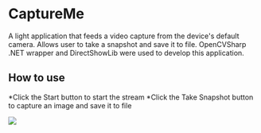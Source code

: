 # CaptureMe
A light application that feeds a video capture from the device's default camera.  Allows user to take a snapshot and save it to file.  OpenCVSharp .NET wrapper and DirectShowLib were used to develop this application.

## How to use
 *Click the Start button to start the stream
 *Click the Take Snapshot button to capture an image and save it to file

![](https://t3.ftcdn.net/jpg/00/98/21/32/500_F_98213202_1c7adUq7icFiyHg4ndOrQrRHyRCZ6UJy.jpg)
